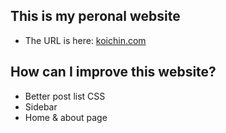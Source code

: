 ## This is my peronal website
- The URL is here: [koichin.com](https://koichin.com)

## How can I improve this website?
- Better post list CSS
- Sidebar
- Home & about page